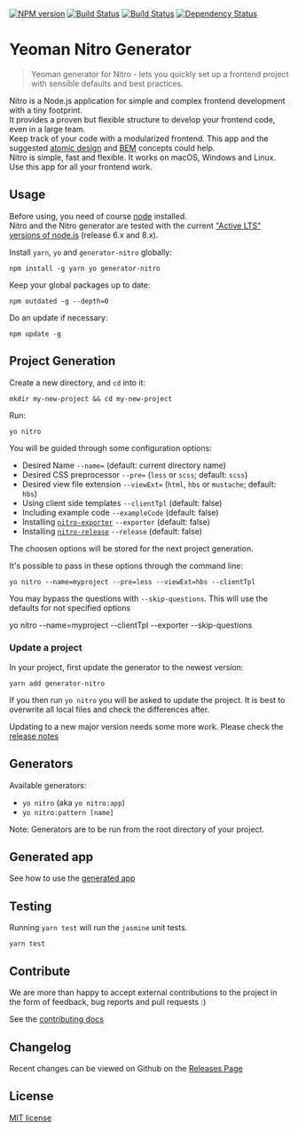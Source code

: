 [![NPM version][npm-image]][npm-url] [![Build Status][travis-image]][travis-url] [![Build Status][appveyor-image]][appveyor-url] [![Dependency Status][daviddm-image]][daviddm-url]

# Yeoman Nitro Generator

> Yeoman generator for Nitro - lets you quickly set up a frontend project with sensible defaults and best practices.

Nitro is a Node.js application for simple and complex frontend development with a tiny footprint.  
It provides a proven but flexible structure to develop your frontend code, even in a large team.  
Keep track of your code with a modularized frontend. This app and the suggested
[atomic design](http://bradfrost.com/blog/post/atomic-web-design/) and [BEM](https://en.bem.info/method/definitions/)
concepts could help.  
Nitro is simple, fast and flexible. It works on macOS, Windows and Linux. Use this app for all your frontend work.

## Usage

Before using, you need of course [node](https://nodejs.org/) installed.  
Nitro and the Nitro generator are tested with the current 
["Active LTS" versions of node.js](https://github.com/nodejs/Release#release-schedule) (release 6.x and 8.x).

Install `yarn`, `yo` and `generator-nitro` globally:

    npm install -g yarn yo generator-nitro

Keep your global packages up to date:

    npm outdated -g --depth=0

Do an update if necessary:

    npm update -g

## Project Generation

Create a new directory, and `cd` into it:

    mkdir my-new-project && cd my-new-project

Run:

    yo nitro

You will be guided through some configuration options:

* Desired Name `--name=` (default: current directory name)
* Desired CSS preprocessor `--pre=` (`less` or `scss`; default: `scss`)
* Desired view file extension `--viewExt=` (`html`, `hbs` or `mustache`; default: `hbs`)
* Using client side templates `--clientTpl` (default: false)
* Including example code `--exampleCode` (default: false)
* Installing [`nitro-exporter`](https://www.npmjs.com/package/nitro-exporter) `--exporter` (default: false)
* Installing [`nitro-release`](https://www.npmjs.com/package/nitro-release) `--release` (default: false)

The choosen options will be stored for the next project generation.

It's possible to pass in these options through the command line:

    yo nitro --name=myproject --pre=less --viewExt=hbs --clientTpl

You may bypass the questions with `--skip-questions`. This will use the defaults for not specified options

   yo nitro --name=myproject --clientTpl --exporter --skip-questions

### Update a project

In your project, first update the generator to the newest version:

    yarn add generator-nitro

If you then run `yo nitro` you will be asked to update the project. 
It is best to overwrite all local files and check the differences after.

Updating to a new major version needs some more work. Please check the [release notes](https://github.com/namics/generator-nitro/releases)

## Generators

Available generators:

* `yo nitro` (aka `yo nitro:app`)
* `yo nitro:pattern [name]`

Note: Generators are to be run from the root directory of your project.

## Generated app

See how to use the [generated app](generators/app/templates/project/docs/nitro.md)

## Testing

Running `yarn test` will run the `jasmine` unit tests.

    yarn test

## Contribute

We are more than happy to accept external contributions to the project in the form of feedback, bug reports and pull requests :)

See the [contributing docs](.github/contributing.md)  

## Changelog

Recent changes can be viewed on Github on the [Releases Page](https://github.com/namics/generator-nitro/releases)

## License

[MIT license](http://opensource.org/licenses/MIT)

[npm-image]: https://badge.fury.io/js/generator-nitro.svg
[npm-url]: https://npmjs.org/package/generator-nitro
[travis-image]: https://travis-ci.org/namics/generator-nitro.svg?branch=master
[travis-url]: https://travis-ci.org/namics/generator-nitro
[appveyor-image]: https://ci.appveyor.com/api/projects/status/0580phm813ccdbhr/branch/master?svg=true
[appveyor-url]: https://ci.appveyor.com/project/namics/generator-nitro/branch/master
[daviddm-image]: https://david-dm.org/namics/generator-nitro.svg?theme=shields.io
[daviddm-url]: https://david-dm.org/namics/generator-nitro

